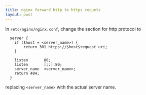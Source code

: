 ```yaml
---
title: nginx forward http to https requets
layout: post
---
```


In `/etc/nginx/nginx.conf`, change the section for http protocol to

```
  server {
    if ($host = <server_name>) {
        return 301 https://$host$request_uri;
    }

    listen       80;
    listen       [::]:80;
    server_name  <server_name>;
    return 404;
  }
```

replacing `<server_name>` with the actual server name.
